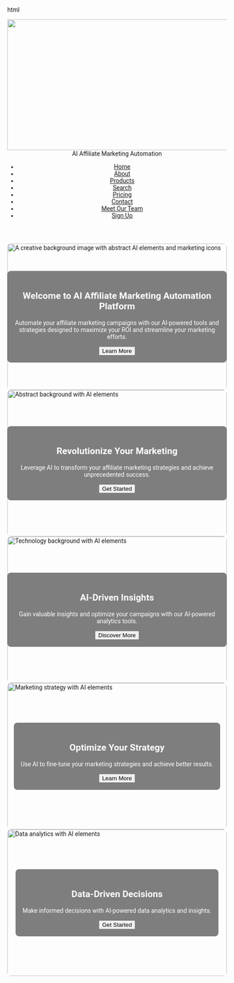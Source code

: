 html
<!DOCTYPE html>
<html lang="en">
<head>
    <meta charset="UTF-8">
    <meta name="viewport" content="width=device-width, initial-scale=1.0">
    <title>AI Affiliate Marketing</title>
    <script src="https://cdn.tailwindcss.com"></script>
    <link href="https://cdnjs.cloudflare.com/ajax/libs/font-awesome/5.15.3/css/all.min.css" rel="stylesheet"/>
    <link href="https://fonts.googleapis.com/css2?family=Roboto:wght@400;700&display=swap" rel="stylesheet"/>
    <link href="https://unpkg.com/swiper/swiper-bundle.min.css" rel="stylesheet"/>
    <style>
        body {
            font-family: 'Roboto', sans-serif;
        }
        .swiper-container {
            width: 100%;
            height: 100%;
        }
        .swiper-slide {
            display: flex;
            justify-content: center;
            align-items: center;
            position: relative;
        }
        .swiper-slide img {
            width: 100%;
            height: 100%;
            object-fit: cover;
            border-radius: 0.5rem;
        }
        .swiper-slide .content {
            position: absolute;
            text-align: center;
            color: white;
            background: rgba(0, 0, 0, 0.5);
            padding: 1rem;
            border-radius: 0.5rem;
        }
    </style>
</head>
<body class="text-gray-800">
    <header class="relative">
        <img alt="Abstract graphic design with vibrant colors and geometric shapes" class="absolute inset-0 w-full h-full object-cover" height="300" src="https://storage.googleapis.com/a1aa/image/Ie4bSGMV1gUZRC5E0DzZldK8yD5AGPz46KRhyerVALNvQJ4TA.jpg" width="1920"/>
        <nav class="relative container mx-auto p-4 flex justify-between items-center text-white">
            <div class="text-2xl font-bold">
                AI Affiliate Marketing Automation
            </div>
            <ul class="flex space-x-4">
                <li><a class="hover:text-gray-200" href="index.html">Home</a></li>
                <li><a class="hover:text-gray-200" href="about.html">About</a></li>
                <li><a class="hover:text-gray-200" href="index.html#products">Products</a></li>
                <li><a class="hover:text-gray-200" href="index.html#search">Search</a></li>
                <li><a class="hover:text-gray-200" href="pricing.html">Pricing</a></li>
                <li><a class="hover:text-gray-200" href="index.html#contact">Contact</a></li>
                <li><a class="hover:text-gray-200" href="team.html">Meet Our Team</a></li>
                <li><a class="hover:text-gray-200" href="signup.html">Sign Up</a></li>
            </ul>
        </nav>
    </header>
    <main class="container mx-auto p-4">
        <section class="my-8 text-center relative" id="home">
            <div class="swiper-container">
                <div class="swiper-wrapper">
                    <div class="swiper-slide">
                        <img alt="A creative background image with abstract AI elements and marketing icons" height="800" src="https://storage.googleapis.com/a1aa/image/94T75bW1aR5VFRIkjKgb43CNne8aUjSLXn5ebZ4mPpEmQJ4TA.jpg" width="1200"/>
                        <div class="content">
                            <h1 class="text-4xl font-bold mb-4">Welcome to AI Affiliate Marketing Automation Platform</h1>
                            <p class="text-lg mb-4">Automate your affiliate marketing campaigns with our AI-powered tools and strategies designed to maximize your ROI and streamline your marketing efforts.</p>
                            <button class="bg-blue-500 text-white px-4 py-2 rounded hover:bg-blue-600">Learn More</button>
                        </div>
                    </div>
                    <div class="swiper-slide">
                        <img alt="Abstract background with AI elements" height="800" src="https://storage.googleapis.com/a1aa/image/KuZy4UCIpk70DJ0Q4g0ekRoeEl9rXOAxOrexPfZLKuVJClgPB.jpg" width="1200"/>
                        <div class="content">
                            <h1 class="text-4xl font-bold mb-4">Revolutionize Your Marketing</h1>
                            <p class="text-lg mb-4">Leverage AI to transform your affiliate marketing strategies and achieve unprecedented success.</p>
                            <button class="bg-blue-500 text-white px-4 py-2 rounded hover:bg-blue-600">Get Started</button>
                        </div>
                    </div>
                    <div class="swiper-slide">
                        <img alt="Technology background with AI elements" height="800" src="https://storage.googleapis.com/a1aa/image/O7Dxiu0tBLKcJxcULTDcvTgm1O7XZoDvG1B7xxgx775KUCeJA.jpg" width="1200"/>
                        <div class="content">
                            <h1 class="text-4xl font-bold mb-4">AI-Driven Insights</h1>
                            <p class="text-lg mb-4">Gain valuable insights and optimize your campaigns with our AI-powered analytics tools.</p>
                            <button class="bg-blue-500 text-white px-4 py-2 rounded hover:bg-blue-600">Discover More</button>
                        </div>
                    </div>
                    <div class="swiper-slide">
                        <img alt="Marketing strategy with AI elements" height="800" src="https://storage.googleapis.com/a1aa/image/UQeeOpMtL1uThUhz79vf2pNOlALezFVQOMimd9mYRDfFFKBfE.jpg" width="1200"/>
                        <div class="content">
                            <h1 class="text-4xl font-bold mb-4">Optimize Your Strategy</h1>
                            <p class="text-lg mb-4">Use AI to fine-tune your marketing strategies and achieve better results.</p>
                            <button class="bg-blue-500 text-white px-4 py-2 rounded hover:bg-blue-600">Learn More</button>
                        </div>
                    </div>
                    <div class="swiper-slide">
                        <img alt="Data analytics with AI elements" height="800" src="https://storage.googleapis.com/a1aa/image/JtCv9Fd0qb41Bxo2xNgDR60NEQEFQb7gEEp5LCUxiiTLUCeJA.jpg" width="1200"/>
                        <div class="content">
                            <h1 class="text-4xl font-bold mb-4">Data-Driven Decisions</h1>
                            <p class="text-lg mb-4">Make informed decisions with AI-powered data analytics and insights.</p>
                            <button class="bg-blue-500 text-white px-4 py-2 rounded hover:bg-blue-600">Get Started</button>
                        </div>
                    </div>
                </div>
                <div class="swiper-pagination"></div>
                <div class="swiper-button-next"></div>
                <div class="swiper-button-prev"></div>
            </div>
        </section>
        <section class="my-8 relative" id="products">
            <img alt="Technology background with AI elements" class="absolute inset-0 w-full h-full object-cover opacity-20" height="1080" src="https://storage.googleapis.com/a1aa/image/O7Dxiu0tBLKcJxcULTDcvTgm1O7XZoDvG1B7xxgx775KUCeJA.jpg" width="1920"/>
            <div class="relative z-10">
                <h1 class="text-4xl font-bold mb-4 text-center">Our Products</h1>
                <ul class="space-y-4">
                    <li class="bg-white bg-opacity-80 p-4 rounded shadow">
                        <h2 class="text-2xl font-bold mb-2">AI-Powered Affiliate Marketing Software</h2>
                        <p class="text-lg mb-4">Our software uses AI to optimize your affiliate marketing campaigns for maximum ROI. Explore our range of AI-powered tools designed to enhance your marketing strategies.</p>
                        <div class="grid grid-cols-1 md:grid-cols-2 gap-4">
                            <div class="bg-gray-100 p-4 rounded shadow">
                                <img alt="Screenshot of AI-Powered Campaign Optimizer software interface showing various analytics and optimization tools" class="w-full h-40 object-cover rounded mb-4" height="400" src="https://storage.googleapis.com/a1aa/image/jGAJUgPBe0VsJKGJZXdBtqYNnAFL5ElMVcM0fuB0etuIhSwnA.jpg" width="600"/>
                                <h3 class="text-xl font-bold mb-2">AI-Powered Campaign Optimizer</h3>
                                <p class="text-lg mb-4">Optimize your campaigns with real-time AI analytics and insights to maximize your ROI.</p>
                                <button class="bg-blue-500 text-white px-4 py-2 rounded hover:bg-blue-600">Learn More</button>
                            </div>
                            <div class="bg-gray-100 p-4 rounded shadow">
                                <img alt="Screenshot of AI-Driven Audience Targeting software interface showing audience segmentation and targeting options" class="w-full h-40 object-cover rounded mb-4" height="400" src="https://storage.googleapis.com/a1aa/image/VFN3o5IJ8p6AJ15LPTuJkgcbT37EFu4xhxD1j7bAqSUJUCeJA.jpg" width="600"/>
                                <h3 class="text-xl font-bold mb-2">AI-Driven Audience Targeting</h3>
                                <p class="text-lg mb-4">Identify and target the right audience with precision using our AI-driven tools.</p>
                                <button class="bg-blue-500 text-white px-4 py-2 rounded hover:bg-blue-600">Learn More</button>
                            </div>
                            <div class="bg-gray-100 p-4 rounded shadow">
                                <img alt="Screenshot of AI-Powered Ad Creative Generator software interface showing ad creation tools and templates" class="w-full h-40 object-cover rounded mb-4" height="400" src="https://storage.googleapis.com/a1aa/image/py2MoqP4eEU8PqxCaMEebD3lwoJpoTnjyfdwowYLIV8VhSwnA.jpg" width="600"/>
                                <h3 class="text-xl font-bold mb-2">AI-Powered Ad Creative Generator</h3>
                                <p class="text-lg mb-4">Generate high-converting ad creatives with the help of AI.</p>
                                <button class="bg-blue-500 text-white px-4 py-2 rounded hover:bg-blue-600">Learn More</button>
                            </div>
                            <div class="bg-gray-100 p-4 rounded shadow">
                                <img alt="Screenshot of AI-Enhanced Performance Tracking software interface showing performance metrics and analytics" class="w-full h-40 object-cover rounded mb-4" height="400" src="https://storage.googleapis.com/a1aa/image/MuZFGtlVbaLtPRGJ79NcttYgiY81cxf27o8VZad6XtrUoE8JA.jpg" width="600"/>
                                <h3 class="text-xl font-bold mb-2">AI-Enhanced Performance Tracking</h3>
                                <p class="text-lg mb-4">Track and analyze your performance metrics with AI-enhanced tools.</p>
                                <button class="bg-blue-500 text-white px-4 py-2 rounded hover:bg-blue-600">Learn More</button>
                            </div>
                        </div>
                    </li>
                    <li class="bg-white bg-opacity-80 p-4 rounded shadow">
                        <img alt="Screenshot of AI-Driven Content Creation software interface showing content generation tools and templates" class="w-full h-40 object-cover rounded mb-4" height="800" src="https://storage.googleapis.com/a1aa/image/wUTTL8fJXRXpT6A8gfMIMRz3AGRJ0Jja6G1pWgReUevMClgPB.jpg" width="1200"/>
                        <h2 class="text-2xl font-bold mb-2">AI-Driven Content Creation</h2>
                        <p class="text-lg mb-4">Our AI-powered content creation tool helps you generate high-quality content for your affiliate marketing campaigns.</p>
                        <button class="bg-blue-500 text-white px-4 py-2 rounded hover:bg-blue-600">Learn More</button>
                    </li>
                </ul>
            </div>
        </section>
        <section class="my-8 text-center relative" id="search">
            <img alt="Abstract background with AI elements" class="absolute inset-0 w-full h-full object-cover opacity-20" height="1080" src="https://storage.googleapis.com/a1aa/image/KuZy4UCIpk70DJ0Q4g0ekRoeEl9rXOAxOrexPfZLKuVJClgPB.jpg" width="1920"/>
            <div class="relative z-10">
                <h1 class="text-4xl font-bold mb-4">Find the Best Affiliate Marketing Platforms</h1>
                <p class="text-lg mb-4">Get personalized recommendations for the best and highest paid affiliate marketing platforms based on your niche and performance metrics.</p>
                <form class="space-y-4" id="search-form">
                    <input class="w-full p-2 border border-gray-300 rounded" name="niche" placeholder="Enter your niche or keywords..." type="text"/>
                    <button class="bg-blue-500 text-white px-4 py-2 rounded hover:bg-blue-600" type="submit">Search</button>
                </form>
                <div class="mt-4" id="results"></div>
            </div>
        </section>
        <section class="my-8 text-center relative" id="contact">
            <img alt="Technology background with AI elements" class="absolute inset-0 w-full h-full object-cover opacity-20" height="1080" src="https://storage.googleapis.com/a1aa/image/O7Dxiu0tBLKcJxcULTDcvTgm1O7XZoDvG1B7xxgx775KUCeJA.jpg" width="1920"/>
            <div class="relative z-10">
                <h1 class="text-4xl font-bold mb-4">Get in Touch</h1>
                <p class="text-lg mb-4">Have any questions or want to learn more about our products? Contact us today!</p>
                <form class="space-y-4">
                    <input class="w-full p-2 border border-gray-300 rounded" placeholder="Name" type="text"/>
                    <input class="w-full p-2 border border-gray-300 rounded" placeholder="Email" type="email"/>
                    <textarea class="w-full p-2 border border-gray-300 rounded" placeholder="Message"></textarea>
                    <button class="bg-blue-500 text-white px-4 py-2 rounded hover:bg-blue-600">Send</button>
                </form>
            </div>
        </section>
    </main>
    <footer class="bg-gradient-to-r from-blue-500 to-purple-600 text-white shadow-lg p-4 text-center">
        <p>© 2023 AI Affiliate Marketing Automation Platform</p>
    </footer>
    <script src="https://unpkg.com/swiper/swiper-bundle.min.js"></script>
    <script>
        var swiper = new Swiper('.swiper-container', {
            loop: true,
            pagination: {
                el: '.swiper-pagination',
                clickable: true,
            },
            navigation: {
                nextEl: '.swiper-button-next',
                prevEl: '.swiper-button-prev',
            },
        });

        document.getElementById('search-form').addEventListener('submit', function(event) {
            event.preventDefault();
            const form
